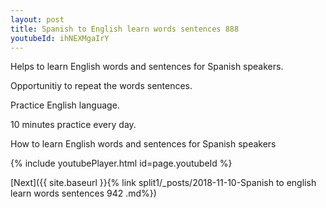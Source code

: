 ```yaml
---
layout: post
title: Spanish to English learn words sentences 888 
youtubeId: ihNEXMgaIrY
---
```

 
 
Helps to learn English words and sentences for Spanish speakers.

Opportunitiy to repeat the words sentences. 

Practice English language. 
 
10 minutes practice every day. 
 
How to learn English words and sentences for Spanish speakers 
 
{% include youtubePlayer.html id=page.youtubeId %}
 
 
[Next]({{ site.baseurl }}{% link  split1/_posts/2018-11-10-Spanish to english learn words sentences 942 .md%})
 
